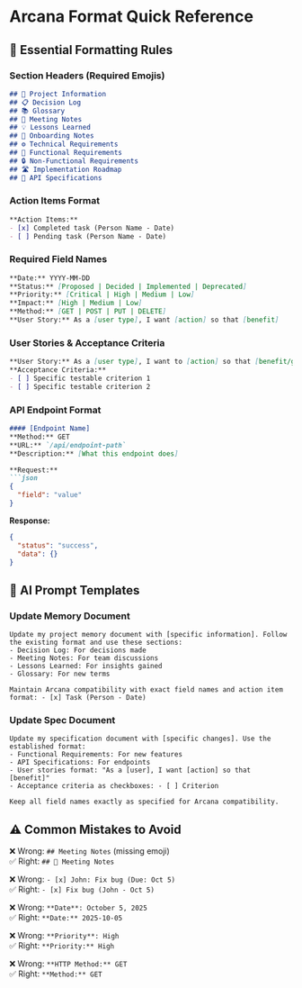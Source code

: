 # Arcana Format Quick Reference

## 🎯 Essential Formatting Rules

### Section Headers (Required Emojis)
```markdown
## 🏢 Project Information
## 📋 Decision Log  
## 📚 Glossary
## 🤝 Meeting Notes
## 💡 Lessons Learned
## 👥 Onboarding Notes
## ⚙️ Technical Requirements
## 🎯 Functional Requirements
## 🔒 Non-Functional Requirements
## 🛣️ Implementation Roadmap
## 🔌 API Specifications
```

### Action Items Format
```markdown
**Action Items:**
- [x] Completed task (Person Name - Date)
- [ ] Pending task (Person Name - Date)
```

### Required Field Names
```markdown
**Date:** YYYY-MM-DD
**Status:** [Proposed | Decided | Implemented | Deprecated]
**Priority:** [Critical | High | Medium | Low]
**Impact:** [High | Medium | Low]
**Method:** [GET | POST | PUT | DELETE]
**User Story:** As a [user type], I want [action] so that [benefit]
```

### User Stories & Acceptance Criteria
```markdown
**User Story:** As a [user type], I want to [action] so that [benefit/goal]
**Acceptance Criteria:**
- [ ] Specific testable criterion 1
- [ ] Specific testable criterion 2
```

### API Endpoint Format
```markdown
#### [Endpoint Name]
**Method:** GET
**URL:** `/api/endpoint-path`
**Description:** [What this endpoint does]

**Request:**
```json
{
  "field": "value"
}
```

**Response:**
```json
{
  "status": "success",
  "data": {}
}
```

## 🤖 AI Prompt Templates

### Update Memory Document
```
Update my project memory document with [specific information]. Follow the existing format and use these sections:
- Decision Log: For decisions made
- Meeting Notes: For team discussions  
- Lessons Learned: For insights gained
- Glossary: For new terms

Maintain Arcana compatibility with exact field names and action item format: - [x] Task (Person - Date)
```

### Update Spec Document  
```
Update my specification document with [specific changes]. Use the established format:
- Functional Requirements: For new features
- API Specifications: For endpoints
- User stories format: "As a [user], I want [action] so that [benefit]"
- Acceptance criteria as checkboxes: - [ ] Criterion

Keep all field names exactly as specified for Arcana compatibility.
```

## ⚠️ Common Mistakes to Avoid

❌ Wrong: `## Meeting Notes` (missing emoji)  
✅ Right: `## 🤝 Meeting Notes`

❌ Wrong: `- [x] John: Fix bug (Due: Oct 5)`  
✅ Right: `- [x] Fix bug (John - Oct 5)`

❌ Wrong: `**Date**: October 5, 2025`  
✅ Right: `**Date:** 2025-10-05`

❌ Wrong: `**Priority**: High`  
✅ Right: `**Priority:** High`

❌ Wrong: `**HTTP Method:** GET`  
✅ Right: `**Method:** GET`